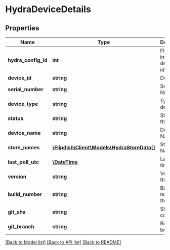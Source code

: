 # HydraDeviceDetails

## Properties
Name | Type | Description | Notes
------------ | ------------- | ------------- | -------------
**hydra_config_id** | **int** | Flipdish internal device identifier | [optional] 
**device_id** | **string** | Device Id | [optional] 
**serial_number** | **string** | Serial Number | [optional] 
**device_type** | **string** | Type of the device | [optional] 
**status** | **string** | Status of the device | [optional] 
**device_name** | **string** | Device Name | [optional] 
**store_names** | [**\Flipdish\\Client\Models\HydraStoreData[]**](HydraStoreData.md) | Store Names | [optional] 
**last_poll_utc** | [**\DateTime**](\DateTime.md) | Last poll time in UTC | [optional] 
**version** | **string** | Version of the device | [optional] 
**build_number** | **string** | Build number of the device | [optional] 
**git_sha** | **string** | SHA of the commit | [optional] 
**git_branch** | **string** | Build branch | [optional] 

[[Back to Model list]](../README.md#documentation-for-models) [[Back to API list]](../README.md#documentation-for-api-endpoints) [[Back to README]](../README.md)


